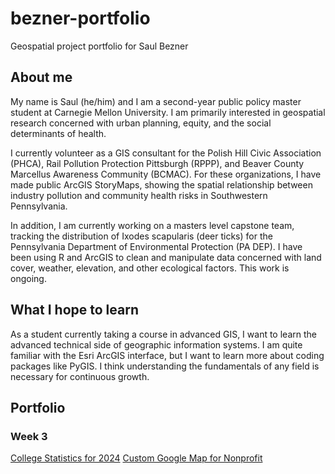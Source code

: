 # bezner-portfolio
Geospatial project portfolio for Saul Bezner

## About me 
My name is Saul (he/him) and I am a second-year public policy master student at Carnegie Mellon University. I am primarily interested in geospatial research concerned with urban planning, equity, and the social determinants of health.

I currently volunteer as a GIS consultant for the Polish Hill Civic Association (PHCA), Rail Pollution Protection Pittsburgh (RPPP), and Beaver County Marcellus Awareness Community (BCMAC). For these organizations, I have made public ArcGIS StoryMaps, showing the spatial relationship between industry pollution and community health risks in Southwestern Pennsylvania.

In addition, I am currently working on a masters level capstone team, tracking the distribution of Ixodes scapularis (deer ticks) for the Pennsylvania Department of Environmental Protection (PA DEP). I have been using R and ArcGIS to clean and manipulate data concerned with land cover, weather, elevation, and other ecological factors. This work is ongoing.

## What I hope to learn
As a student currently taking a course in advanced GIS, I want to learn the advanced technical side of geographic information systems. I am quite familiar with the Esri ArcGIS interface, but I want to learn more about coding packages like PyGIS. I think understanding the fundamentals of any field is necessary for continuous growth.

## Portfolio
### Week 3
 [College Statistics for 2024](NewInsights.md)
 [Custom Google Map for Nonprofit](GoogleMap-JSON.md)
